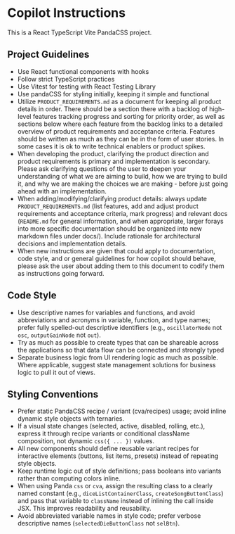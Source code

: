 # Copilot Instructions

<!-- Use this file to provide workspace-specific custom instructions to Copilot. For more details, visit https://code.visualstudio.com/docs/copilot/copilot-customization#_use-a-githubcopilotinstructionsmd-file -->

This is a React TypeScript Vite PandaCSS project.

## Project Guidelines

- Use React functional components with hooks
- Follow strict TypeScript practices
- Use Vitest for testing with React Testing Library
- Use pandaCSS for styling initially, keeping it simple and functional
- Utilize `PRODUCT_REQUIREMENTS.md` as a document for keeping all product details in order. There should be a section there with a backlog of high-level features tracking progress and sorting for priority order, as well as sections below where each feature from the backlog links to a detailed overview of product requirements and acceptance criteria. Features should be written as much as they can be in the form of user stories. In some cases it is ok to write technical enablers or product spikes.
- When developing the product, clarifying the product direction and product requirements is primary and implementation is secondary. Please ask clarifying questions of the user to deepen your understanding of what we are aiming to build, how we are trying to build it, and why we are making the choices we are making - before just going ahead with an implementation.
- When adding/modifying/clarifying product details: always update `PRODUCT_REQUIREMENTS.md` (list features, add and adjust product requirements and acceptance criteria, mark progress) and relevant docs (`README.md` for general information, and when appropriate, larger forays into more specific documentation should be organized into new markdown files under docs/). Include rationale for architectural decisions and implementation details.
- When new instructions are given that could apply to documentation, code style, and or general guidelines for how copilot should behave, please ask the user about adding them to this document to codify them as instructions going forward.

## Code Style

- Use descriptive names for variables and functions, and avoid abbreviations and acronyms in variable, function, and type names; prefer fully spelled-out descriptive identifiers (e.g., `oscillatorNode` not `osc`, `outputGainNode` not `out`).
- Try as much as possible to create types that can be shareable across the applications so that data flow can be connected and strongly typed
- Separate business logic from UI rendering logic as much as possible. Where applicable, suggest state management solutions for business logic to pull it out of views.

## Styling Conventions

- Prefer static PandaCSS recipe / variant (cva/recipes) usage; avoid inline dynamic style objects with ternaries.
- If a visual state changes (selected, active, disabled, rolling, etc.), express it through recipe variants or conditional className composition, not dynamic `css({ ... })` values.
- All new components should define reusable variant recipes for interactive elements (buttons, list items, presets) instead of repeating style objects.
- Keep runtime logic out of style definitions; pass booleans into variants rather than computing colors inline.
- When using Panda `css` or `cva`, assign the resulting class to a clearly named constant (e.g., `diceListContainerClass`, `createSongButtonClass`) and pass that variable to `className` instead of inlining the call inside JSX. This improves readability and reusability.
- Avoid abbreviated variable names in style code; prefer verbose descriptive names (`selectedDieButtonClass` not `selBtn`).
